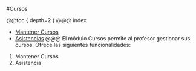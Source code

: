 #Cursos

@@toc { depth=2 }
@@@ index
* [Mantener Cursos](cursos/index.md)
* [Asistencias](asistencias/index.md)
@@@
El módulo Cursos permite al profesor gestionar sus cursos.
Ofrece las siguientes funcionalidades:

1. Mantener Cursos
2. Asistencia